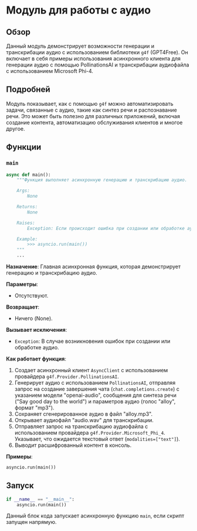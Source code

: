 # Модуль для работы с аудио

## Обзор

Данный модуль демонстрирует возможности генерации и транскрибации аудио с использованием библиотеки `g4f` (GPT4Free). Он включает в себя примеры использования асинхронного клиента для генерации аудио с помощью PollinationsAI и транскрибации аудиофайла с использованием Microsoft Phi-4.

## Подробней

Модуль показывает, как с помощью `g4f` можно автоматизировать задачи, связанные с аудио, такие как синтез речи и распознавание речи. Это может быть полезно для различных приложений, включая создание контента, автоматизацию обслуживания клиентов и многое другое.

## Функции

### `main`

```python
async def main():
    """Функция выполняет асинхронную генерацию и транскрибацию аудио.

    Args:
        None

    Returns:
        None

    Raises:
        Exception: Если происходит ошибка при создании или обработке аудио.

    Example:
        >>> asyncio.run(main())
    """
    ...
```

**Назначение**: Главная асинхронная функция, которая демонстрирует генерацию и транскрибацию аудио.

**Параметры**:
- Отсутствуют.

**Возвращает**:
- Ничего (None).

**Вызывает исключения**:
- `Exception`: В случае возникновения ошибок при создании или обработке аудио.

**Как работает функция**:

1.  Создает асинхронный клиент `AsyncClient` с использованием провайдера `g4f.Provider.PollinationsAI`.
2.  Генерирует аудио с использованием `PollinationsAI`, отправляя запрос на создание завершения чата (`chat.completions.create`) с указанием модели "openai-audio", сообщения для синтеза речи ("Say good day to the world") и параметров аудио (голос "alloy", формат "mp3").
3.  Сохраняет сгенерированное аудио в файл "alloy.mp3".
4.  Открывает аудиофайл "audio.wav" для транскрибации.
5.  Отправляет запрос на транскрибацию аудиофайла с использованием провайдера `g4f.Provider.Microsoft_Phi_4`. Указывает, что ожидается текстовый ответ (`modalities=["text"]`).
6.  Выводит расшифрованный контент в консоль.

**Примеры**:

```python
asyncio.run(main())
```

## Запуск

```python
if __name__ == "__main__":
    asyncio.run(main())
```

Данный блок кода запускает асинхронную функцию `main`, если скрипт запущен напрямую.